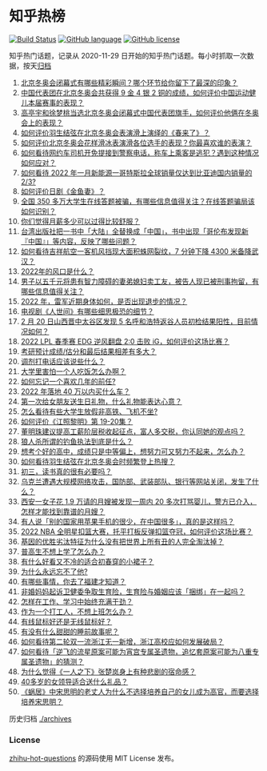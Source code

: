 # 知乎热榜
[![Build Status](https://github.com/ToWeLong/zhihu-hot-questions/workflows/CI/badge.svg)](https://github.com/ToWeLong/zhihu-hot-questions/actions)
[![GitHub language](https://img.shields.io/badge/language-golang-orange.svg)](https://golang.org/)
[![GitHub license](https://img.shields.io/github/license/ToWeLong/zhihu-hot-questions)](https://github.com/ToWeLong/zhihu-hot-questions/blob/main/LICENSE)

知乎热门话题，记录从 2020-11-29 日开始的知乎热门话题。每小时抓取一次数据，按天[归档](./archives)

<!-- BEGIN -->

1. [北京冬奥会闭幕式有哪些精彩瞬间？哪个环节给你留下了最深的印象？](https://www.zhihu.com/question/517680993)
1. [中国代表团在北京冬奥会共获得 9 金 4 银 2 铜的成绩，如何评价中国运动健儿本届赛事的表现？](https://www.zhihu.com/question/517631325)
1. [高亭宇和徐梦桃当选北京冬奥会闭幕式中国代表团旗手，如何评价他俩在冬奥会上的表现？](https://www.zhihu.com/question/517606987)
1. [如何评价羽生结弦在北京冬奥会表演滑上演绎的《春来了》？](https://www.zhihu.com/question/517635703)
1. [如何评价北京冬奥会花样滑冰表演滑各位选手的表现？你最喜欢谁的表演？](https://www.zhihu.com/question/517620184)
1. [如何看待网约车司机开免提接到警察电话，称车上乘客是逃犯？遇到这种情况如何应对？](https://www.zhihu.com/question/517443016)
1. [如何看待 2022 年一月新能源一哥特斯拉全球销量仅达到比亚迪国内销量的 2/3?](https://www.zhihu.com/question/517222546)
1. [如何评价日剧《金鱼妻》？](https://www.zhihu.com/question/516461869)
1. [全国 350 多万大学生在线答题被骗，有哪些信息值得关注？在线答题骗局该如何识别？](https://www.zhihu.com/question/517285995)
1. [你们觉得月薪多少可以过得比较舒服？](https://www.zhihu.com/question/517236970)
1. [台湾出版社把一书中「大陆」全替换成「中国」，书中出现「哥伦布发现新『中国』」等内容，反映了哪些问题？](https://www.zhihu.com/question/517600602)
1. [如何看待吉祥航空一客机风挡现大面积蛛网裂纹，7 分钟下降 4300 米备降武汉？](https://www.zhihu.com/question/517618431)
1. [2022年的风口是什么？](https://www.zhihu.com/question/511953598)
1. [男子以五千元将患有智力障碍的妻弟媳妇卖工友，被告人现已被刑事拘留，有哪些信息值得关注？](https://www.zhihu.com/question/517429184)
1. [2022 年，雷军近期身体如何，是否出现退步的情况？](https://www.zhihu.com/question/509248391)
1. [电视剧《人世间》有哪些细思极恐的细节？](https://www.zhihu.com/question/509511198)
1. [2 月 20 日山西晋中太谷区发现 5 名呼和浩特返谷人员初检结果阳性，目前情况如何？](https://www.zhihu.com/question/517597598)
1. [2022 LPL 春季赛 EDG 逆风翻盘 2:0 击败 iG，如何评价这场比赛？](https://www.zhihu.com/question/517666544)
1. [考研预计成绩/估分和最后结果相差有多大？](https://www.zhihu.com/question/437945419)
1. [调剂打电话应该说些什么？](https://www.zhihu.com/question/373441114)
1. [大学里害怕一个人吃饭怎么办啊？](https://www.zhihu.com/question/517673346)
1. [如何忘记一个喜欢几年的前任?](https://www.zhihu.com/question/515382129)
1. [2022 年落地 40 万以内买什么车？](https://www.zhihu.com/question/516897347)
1. [第一次给女朋友送生日礼物，什么礼物能表达心意？](https://www.zhihu.com/question/264523011)
1. [怎么看待有些大学生放假非高铁、飞机不坐?](https://www.zhihu.com/question/517075226)
1. [如何评价《江照黎明》第 19-20集？](https://www.zhihu.com/question/517538233)
1. [董明珠建议提高工薪阶层税收起征点，富人多交税，你认同她的观点吗？](https://www.zhihu.com/question/517621006)
1. [狼人杀所谓的钓鱼执法到底是什么？](https://www.zhihu.com/question/512817436)
1. [想考个好的高中，成绩只是中等偏上，想努力可又努力不起来，怎么办？](https://www.zhihu.com/question/517636030)
1. [如何看待羽生结弦在北京冬奥会时频繁登上热搜？](https://www.zhihu.com/question/507514601)
1. [初三，读书真的很有必要吗？](https://www.zhihu.com/question/515460842)
1. [乌克兰遭遇大规模网络攻击，国防部、武装部队、银行等网站关闭，发生了什么？](https://www.zhihu.com/question/516850068)
1. [西安一女子花 1.9 万请的月嫂被发现一周内 20 多次打骂婴儿，警方已介入，怎样才能找到靠谱的月嫂？](https://www.zhihu.com/question/517435497)
1. [有人说「别的国家用苹果手机的很少，在中国很多」，真的是这样吗？](https://www.zhihu.com/question/515053858)
1. [2022 NBA 全明星扣篮大赛，托平打板反弹扣篮夺冠，如何评价这场比赛？](https://www.zhihu.com/question/517614582)
1. [基因的优胜劣汰特征为什么没有把世界上所有丑的人完全淘汰掉？](https://www.zhihu.com/question/47029498)
1. [普高生不想上学了怎么办？](https://www.zhihu.com/question/517539973)
1. [有什么好看又不冷的适合初春穿的小裙子？](https://www.zhihu.com/question/516007235)
1. [为什么永远忘不了他?](https://www.zhihu.com/question/517595427)
1. [有哪些事情，你去了福建才知道？](https://www.zhihu.com/question/400020830)
1. [非婚妈妈起诉卫健委争取生育险，生育险与婚姻应该「捆绑」在一起吗？](https://www.zhihu.com/question/517454454)
1. [怎样在工作、学习中始终充满干劲？](https://www.zhihu.com/question/516781911)
1. [作为一个打工人，不想上班怎么办？](https://www.zhihu.com/question/517047309)
1. [有线鼠标好还是无线鼠标好？](https://www.zhihu.com/question/26764716)
1. [有没有什么甜甜的睡前故事呢？](https://www.zhihu.com/question/368001087)
1. [如何看待第二轮双一流浙江无一新增，浙江高校应如何发展破局？](https://www.zhihu.com/question/516491345)
1. [如何看待「逆飞的流星原案可能为宵宫专属圣遗物，追忆套原案可能为八重专属圣遗物」的猜测？](https://www.zhihu.com/question/517588746)
1. [为什么觉得《一人之下》张楚岚身上有种悲剧的宿命感？](https://www.zhihu.com/question/490282336)
1. [40多岁的女领导适合送什么礼品？](https://www.zhihu.com/question/23706481)
1. [《蜗居》中宋思明的老丈人为什么不选择培养自己的女儿成为高官，而要选择培养宋思明？](https://www.zhihu.com/question/515902683)

<!-- END -->

历史归档 [./archives](./archives)


### License
[zhihu-hot-questions](https://github.com/towelong/zhihu-hot-questions) 的源码使用 MIT License 发布。